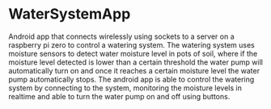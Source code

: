 # WaterSystemApp
Android app that connects wirelessly using sockets to a server on a raspberry pi zero to control a watering system.
The watering system uses moisture sensors to detect water moisture level in pots of soil, where if the moisture level detected is lower than a certain threshold the water pump will automatically turn on and once it reaches a certain moisture level the water pump automatically stops. The android app is able to control the watering system by connecting to the system, monitoring the moisture levels in realtime and able to turn the water pump on and off using buttons. 
